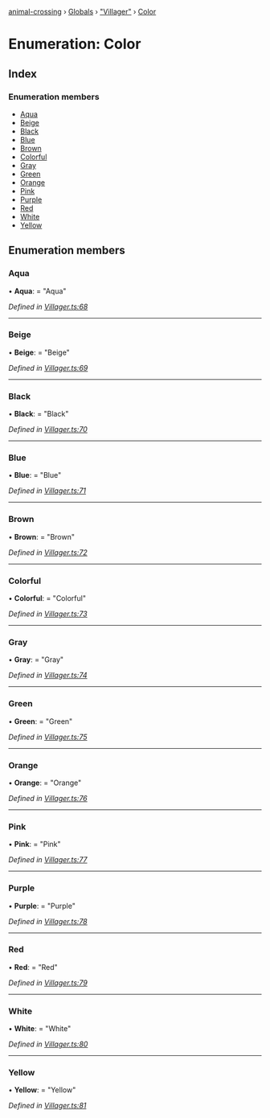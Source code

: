 [animal-crossing](../README.md) › [Globals](../globals.md) › ["Villager"](../modules/_villager_.md) › [Color](_villager_.color.md)

# Enumeration: Color

## Index

### Enumeration members

* [Aqua](_villager_.color.md#aqua)
* [Beige](_villager_.color.md#beige)
* [Black](_villager_.color.md#black)
* [Blue](_villager_.color.md#blue)
* [Brown](_villager_.color.md#brown)
* [Colorful](_villager_.color.md#colorful)
* [Gray](_villager_.color.md#gray)
* [Green](_villager_.color.md#green)
* [Orange](_villager_.color.md#orange)
* [Pink](_villager_.color.md#pink)
* [Purple](_villager_.color.md#purple)
* [Red](_villager_.color.md#red)
* [White](_villager_.color.md#white)
* [Yellow](_villager_.color.md#yellow)

## Enumeration members

###  Aqua

• **Aqua**: = "Aqua"

*Defined in [Villager.ts:68](https://github.com/Norviah/animal-crossing/blob/e8c2f7d/module/types/Villager.ts#L68)*

___

###  Beige

• **Beige**: = "Beige"

*Defined in [Villager.ts:69](https://github.com/Norviah/animal-crossing/blob/e8c2f7d/module/types/Villager.ts#L69)*

___

###  Black

• **Black**: = "Black"

*Defined in [Villager.ts:70](https://github.com/Norviah/animal-crossing/blob/e8c2f7d/module/types/Villager.ts#L70)*

___

###  Blue

• **Blue**: = "Blue"

*Defined in [Villager.ts:71](https://github.com/Norviah/animal-crossing/blob/e8c2f7d/module/types/Villager.ts#L71)*

___

###  Brown

• **Brown**: = "Brown"

*Defined in [Villager.ts:72](https://github.com/Norviah/animal-crossing/blob/e8c2f7d/module/types/Villager.ts#L72)*

___

###  Colorful

• **Colorful**: = "Colorful"

*Defined in [Villager.ts:73](https://github.com/Norviah/animal-crossing/blob/e8c2f7d/module/types/Villager.ts#L73)*

___

###  Gray

• **Gray**: = "Gray"

*Defined in [Villager.ts:74](https://github.com/Norviah/animal-crossing/blob/e8c2f7d/module/types/Villager.ts#L74)*

___

###  Green

• **Green**: = "Green"

*Defined in [Villager.ts:75](https://github.com/Norviah/animal-crossing/blob/e8c2f7d/module/types/Villager.ts#L75)*

___

###  Orange

• **Orange**: = "Orange"

*Defined in [Villager.ts:76](https://github.com/Norviah/animal-crossing/blob/e8c2f7d/module/types/Villager.ts#L76)*

___

###  Pink

• **Pink**: = "Pink"

*Defined in [Villager.ts:77](https://github.com/Norviah/animal-crossing/blob/e8c2f7d/module/types/Villager.ts#L77)*

___

###  Purple

• **Purple**: = "Purple"

*Defined in [Villager.ts:78](https://github.com/Norviah/animal-crossing/blob/e8c2f7d/module/types/Villager.ts#L78)*

___

###  Red

• **Red**: = "Red"

*Defined in [Villager.ts:79](https://github.com/Norviah/animal-crossing/blob/e8c2f7d/module/types/Villager.ts#L79)*

___

###  White

• **White**: = "White"

*Defined in [Villager.ts:80](https://github.com/Norviah/animal-crossing/blob/e8c2f7d/module/types/Villager.ts#L80)*

___

###  Yellow

• **Yellow**: = "Yellow"

*Defined in [Villager.ts:81](https://github.com/Norviah/animal-crossing/blob/e8c2f7d/module/types/Villager.ts#L81)*
